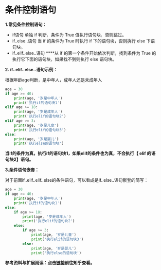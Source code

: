 # 条件控制语句

**1.常见条件控制语句：**

* if语句 单独 if 判断，条件为 True 值执行语句块，否则跳过。
* if..else..语句 当 if 的条件为 True 时执行 if 下的语句块，否则执行 else 下语句块。
* if..elif..else..语句 ****从 if 的第一个条件开始依次判断，找到条件为 True 的执行它下面的语句块，如果找不到则执行 else 语句块。

**2. if..elif..else..语句示例：**

根据年龄age判断，是中年人，成年人还是未成年人

```python
age = 30
if age >= 40:
    print(age, '岁是中年人')
    print('执行if的语句块1')
elif age >= 18:
    print(age, '岁是成年人')
    print('执行elif的语句块2')
elif age >= 3:
    print(age, '岁是儿童')
    print('执行elif的语句块3')
else:
    print(age, '岁是婴儿')
    print('执行else的语句块')
```

**当if的条件为真，执行if的语句块1，如果elif的条件也为真，不会执行【 elif 的语句块2】语句。**

**3.条件语句嵌套：**

对于前面if..elif..elif..else的条件语句，可以看成是if..else..语句嵌套的简写：

```python
age = 30
if age >= 40:
    print(age, '岁是中年人')
    print('执行if的语句块1')
else:
    if age >= 18:
        print(age, '岁是成年人')
        print('执行elif的语句块2')
    else:
        if age >= 3:
            print(age, '岁是儿童')
            print('执行elif的语句块3')
        else:
            print(age, '岁是婴儿')
            print('执行else的语句块')
```

**参考资料与扩展阅读：点击**[**链接**](https://zhuanlan.zhihu.com/p/61955676)**前往知乎查看。**

